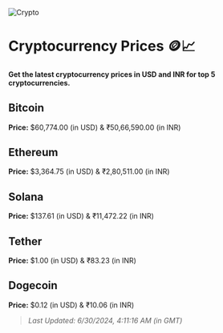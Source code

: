 
![Crypto](https://www.techguide.com.au/wp-content/uploads/2020/11/crypto3.jpeg)

# Cryptocurrency Prices 🪙📈

#### Get the latest cryptocurrency prices in USD and INR for top 5 cryptocurrencies.

## Bitcoin

**Price:** $60,774.00 (in USD) & ₹50,66,590.00 (in INR)

## Ethereum

**Price:** $3,364.75 (in USD) & ₹2,80,511.00 (in INR)

## Solana

**Price:** $137.61 (in USD) & ₹11,472.22 (in INR)

## Tether

**Price:** $1.00 (in USD) & ₹83.23 (in INR)

## Dogecoin

**Price:** $0.12 (in USD) & ₹10.06 (in INR)

> _Last Updated: 6/30/2024, 4:11:16 AM (in GMT)_
